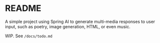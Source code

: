 # README

A simple project using Spring AI to generate multi-media responses to user input, such as poetry, image generation, HTML, or even music.

WIP. See `/docs/todo.md`
